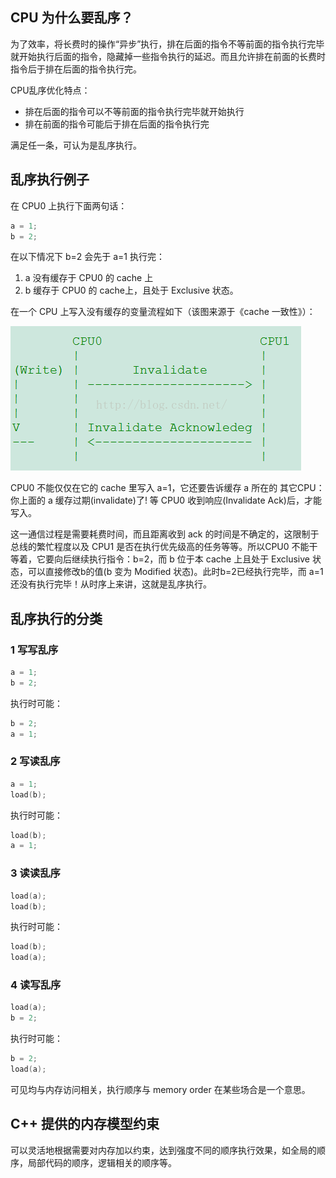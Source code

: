 ## CPU 为什么要乱序？

为了效率，将长费时的操作“异步”执行，排在后面的指令不等前面的指令执行完毕就开始执行后面的指令，隐藏掉一些指令执行的延迟。而且允许排在前面的长费时指令后于排在后面的指令执行完。

CPU乱序优化特点：

- 排在后面的指令可以不等前面的指令执行完毕就开始执行
- 排在前面的指令可能后于排在后面的指令执行完

满足任一条，可认为是乱序执行。

## 乱序执行例子

在 CPU0 上执行下面两句话：

```cpp
a = 1;
b = 2;
```

在以下情况下 b=2 会先于 a=1 执行完：

1. a 没有缓存于 CPU0 的 cache 上
2. b 缓存于 CPU0 的 cache上，且处于 Exclusive 状态。

在一个 CPU 上写入没有缓存的变量流程如下（该图来源于《cache 一致性》）：

![img](assets/CPU%20%E4%B9%B1%E5%BA%8F%E6%89%A7%E8%A1%8C%E4%B8%8E%E9%97%AE%E9%A2%98/20160125101859844.png)

CPU0 不能仅仅在它的 cache 里写入 a=1，它还要告诉缓存 a 所在的 其它CPU：你上面的 a 缓存过期(invalidate)了! 等 CPU0 收到响应(Invalidate Ack)后，才能写入。

这一通信过程是需要耗费时间，而且距离收到 ack 的时间是不确定的，这限制于总线的繁忙程度以及 CPU1 是否在执行优先级高的任务等等。所以CPU0 不能干等着，它要向后继续执行指令：b=2，而 b 位于本 cache 上且处于 Exclusive 状态，可以直接修改b的值(b 变为 Modified 状态)。此时b=2已经执行完毕，而 a=1还没有执行完毕！从时序上来讲，这就是乱序执行。

## 乱序执行的分类

### 1 写写乱序

```cpp
a = 1;
b = 2;
```

执行时可能：

```cpp
b = 2;
a = 1;
```

### 2 写读乱序

```cpp
a = 1;
load(b);
```

执行时可能：

```cpp
load(b);
a = 1;
```

### 3 读读乱序

```cpp
load(a);
load(b);
```

执行时可能：

```cpp
load(b);
load(a);
```

### 4 读写乱序

```cpp
load(a);
b = 2;
```

执行时可能：

```cpp
b = 2;
load(a);
```

可见均与内存访问相关，执行顺序与 memory order 在某些场合是一个意思。

## C++ 提供的内存模型约束

可以灵活地根据需要对内存加以约束，达到强度不同的顺序执行效果，如全局的顺序，局部代码的顺序，逻辑相关的顺序等。